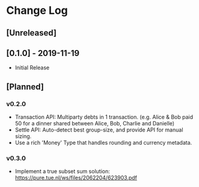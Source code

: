 # Change Log

## [Unreleased]

## [0.1.0] - 2019-11-19

* Initial Release

## [Planned]

### v0.2.0
* Transaction API: Multiparty debts in 1 transaction. (e.g. Alice & Bob paid 50 for a dinner shared between Alice, Bob, Charlie and Danielle)
* Settle API: Auto-detect best group-size, and provide API for manual sizing.
* Use a rich 'Money' Type that handles rounding and currency metadata. 

### v0.3.0
* Implement a true subset sum solution: https://pure.tue.nl/ws/files/2062204/623903.pdf

